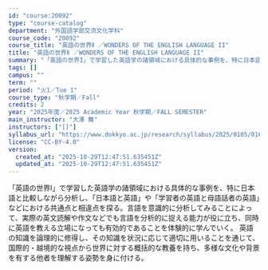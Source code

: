 ```yaml
---
id: "course:20092"
type: "course-catalog"
department: "外国語学部交流文化学科"
course_code: "20092"
course_title: "英語の世界Ⅱ ／WONDERS OF THE ENGLISH LANGUAGE II"
title: "英語の世界Ⅱ ／WONDERS OF THE ENGLISH LANGUAGE II"
summary: "「英語の世界I」で学習した英語学の諸領域における具体的な事例を、特に日本語と比較しながら分析し、「日本語と英語」や「学習者の英語と母語話者の英語」などにおける共通点と相違点を探る。言語を意識的に分析してみることによって、実際の英文読解や作文…"
tags: []
campus: ""
term: ""
period: "火1／Tue 1"
course_type: "秋学期／Fall"
credits: 2
year: "2025年度／2025 Academic Year 秋学期／FALL SEMESTER"
main_instructor: "大澤 舞"
instructors: ["[]"]
syllabus_url: "https://www.dokkyo.ac.jp/research/syllabus/2025/0105/0105_20092_ja_JP.html"
license: "CC-BY-4.0"
version:
  created_at: "2025-10-29T12:47:51.635451Z"
  updated_at: "2025-10-29T12:47:51.635451Z"
---
```

「英語の世界I」で学習した英語学の諸領域における具体的な事例を、特に日本語と比較しながら分析し、「日本語と英語」や「学習者の英語と母語話者の英語」などにおける共通点と相違点を探る。言語を意識的に分析してみることによって、実際の英文読解や作文などでも言語を分析的に捉える能力が役に立ち、同時に英語を教える立場になっても有効的であることを体験的に学んでいく。 英語の知識を論理的に修得し、その知識を状況に応じて適切に用いることを通じて、国際的・越境的な視点から世界に対する概括的な教養を持ち、多様な文化や背景を有する他者を理解する姿勢を身に付ける。
